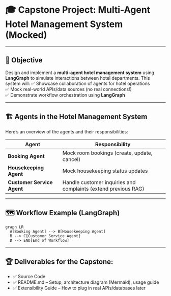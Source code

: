 # 🎓 Capstone Project: Multi-Agent Hotel Management System (Mocked)

---

## 🎯 Objective
Design and implement a **multi-agent hotel management system** using **LangGraph** to simulate interactions between hotel departments. This system will:
✅ Showcase collaboration of agents for hotel operations  
✅ Mock real-world APIs/data sources (no real connections!)  
✅ Demonstrate workflow orchestration using **LangGraph**

---

## 🏗️ Agents in the Hotel Management System
Here’s an overview of the agents and their responsibilities:

| Agent                  | Responsibility                                                |
|------------------------|---------------------------------------------------------------|
| **Booking Agent**      | Mock room bookings (create, update, cancel)                   |
| **Housekeeping Agent** | Mock housekeeping status updates                              |
| **Customer Service Agent** | Handle customer inquiries and complaints (extend previous RAG)       |

---

## 🗺️ Workflow Example (LangGraph)
```mermaid
graph LR
  A[Booking Agent] --> B[Housekeeping Agent]
  B --> C[Customer Service Agent]
  D --> END[End of Workflow]
```

---

## 🏆 Deliverables for the Capstone:
- ✅ Source Code
- ✅ README.md – Setup, architecture diagram (Mermaid), usage guide
- ✅ Extensibility Guide – How to plug in real APIs/databases later

